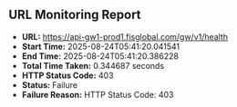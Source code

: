 ## URL Monitoring Report

- **URL:** https://api-gw1-prod1.fisglobal.com/gw/v1/health
- **Start Time:** 2025-08-24T05:41:20.041541
- **End Time:** 2025-08-24T05:41:20.386228
- **Total Time Taken:** 0.344687 seconds
- **HTTP Status Code:** 403
- **Status:** Failure
- **Failure Reason:** HTTP Status Code: 403
